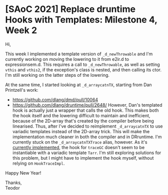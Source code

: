 # [SAoC 2021] Replace druntime Hooks with Templates: Milestone 4, Week 2

Hi,

This week I implemented a template version of `_d_newThrowable` and I'm currently working on moving the lowering to it from e2ir.d to expressionsem.d.
This requires a call to `_d_newThrowable`, as well as setting `vthis` and `vthis2`, if the exception's class is nested, and then calling its ctor.
I'm still working on the latter steps of the lowering.

At the same time, I started looking at `_d_arraycatnTX`, starting from Dan Printzell's work:
- https://github.com/dlang/dmd/pull/10064
- https://github.com/dlang/druntime/pull/2648/
However, Dan's templated hook is actually just a wrapper that calls the old hook.
This makes both the hook itself and the lowering difficult to maintain and inefficient, because of the 2D-array that's created by the compiler before being linearised.
Thus, after I've decided to reimplement `_d_arraycatnTX` to use variadic templates instead of the 2D-array trick.
This will make the implementation much cleaner in both the compiler and in DRruntime.
I'm currently stuck on the `_d_arraycatnTXTrace` alias, however.
As it's [currently implemented](https://github.com/dlang/druntime/blob/759e60231a12482a1e1df5f891964e270dae0a1b/src/core/internal/array/concatenation.d#L55), the hook for `traceGC` doesn't seem to be instantiable with a variadic template `Tarr`.
I'm still exploring solutions for this problem, but I might have to implement the hook myself, without relying on `HookTraceImpl`.

Happy New Year!

Thanks,\
Teodor
